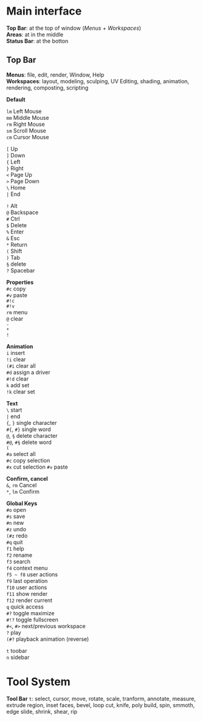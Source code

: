 # Main interface
**Top Bar**: at the top of window (*Menus* + *Workspaces*)  
**Areas**: at in the middle  
**Status Bar**: at the botton  

## Top Bar  
**Menus**: file, edit, render, Window, Help  
**Workspaces**: layout, modeling, sculping, UV Editing, shading, animation, rendering, composting, scripting  

**Default**

`lm` Left Mouse  
`mm` Middle Mouse  
`rm` Right Mouse  
`sm` Scroll Mouse  
`cm` Cursor Mouse  

`[` Up  
`]` Down  
`{` Left  
`}` Right  
`<` Page Up  
`>` Page Down  
`\` Home   
`|` End  

`!` Alt  
`@` Backspace  
`#` Ctrl  
`$` Delete  
`%` Enter  
`&` Esc  
`*` Return  
`(` Shift   
`)` Tab  
`§` delete   
`?` Spacebar  

**Properties**  
`#c` copy  
`#v` paste  
`#!c`  
`#!v`  
`rm` menu  
`@` clear  
`-`  
`*`  
`!`  

**Animation**  
`i` insert  
`!i` clear  
`(#i` clear all  
`#d` assign a driver  
`#!d` clear  
`k` add set  
`!k` clear set 

**Text**  
`\` start  
`|` end  
`{`, `}` single character  
`#{`, `#}` single word  
`@`, `§` delete character  
`#@`, `#§` delete word  
`(`  
`#a` select all  
`#c` copy selection  
`#x` cut selection 
`#v` paste  

**Confirm, cancel**  
`&`, `rm` Cancel   
`*`, `lm` Confirm

**Global Keys**  
`#o` open  
`#s` save  
`#n` new  
`#z` undo  
`(#z` redo  
`#q` quit  
`f1` help  
`f2` rename  
`f3` search  
`f4` context menu  
`f5 ~ f8` user actions  
`f9` last operation  
`f10` user actions    
`f11` show render  
`f12` render current  
`q` quick access  
`#?` toggle maximize  
`#!?` toggle fullscreen  
`#<`, `#>` next/previous workspace    
`?` play  
`(#?` playback animation (reverse)

`t` toobar   
`n` sidebar


# Tool System

**Tool Bar** `t`: select, cursor, move, rotate, scale, tranform, annotate, measure, extrude region,  inset faces, bevel, loop cut, knife, poly build, spin, smmoth, edge slide, shrink, shear, rip
